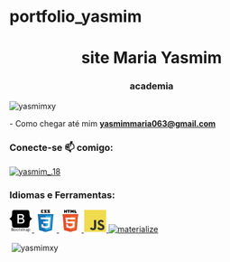 # portfolio_yasmim<h1 align="center">site Maria Yasmim</h1><h3 align="center">academia</h3><p align="left"> <img src="https://komarev.com/ghpvc/?username=yasmimxy&label=Profile%20views&color=0e75b6&style=flat" alt="yasmimxy" /> </p>- Como chegar até mim **yasmimmaria063@gmail.com**

<h3 align="left">Conecte-se 📫 comigo:</h3>





<p align=" left">
<a href="https://instagram.com/yasmim_.18" target="blank"><img align="center" src="https://raw.githubusercontent.com/rahuldkjain/github-profile-readme-generator/master/src/images/icons/Social/instagram.svg" alt="yasmim_.18" height="30" width="40" /></a></p><h3 align="left">Idiomas e Ferramentas:</h3>



<p align="esquerda"> <a href="https://getbootstrap.com" target="_blank" rel="noreferrer"> <img src="https://raw.githubusercontent.com/devicons/devicon/master/icons/bootstrap/bootstrap-plain-wordmark.svg" alt="bootstrap" width="40" height="40"/> </a> <a href="https://www.w3schools.com/css/" target="_blank" rel="noreferrer"> <img src="https://raw.githubusercontent.com/devicons/devicon/master/icons/css3/css3-original-wordmark.svg" alt="css3" width="40" height="40"/> </a> <a href="https://www.w3.org/html/" target="_blank" rel="noreferrer"> <img src="https://raw.githubusercontent.com/devicons/devicon/master/icons/html5/html5-original-wordmark.svg" alt="html5" width="40" height="40"/> </a> <a href="https://developer.mozilla.org/en-US/docs/Web/JavaScript" target="_blank" rel="noreferrer"> <img src="https://raw.githubusercontent.com/devicons/devicon/master/icons/javascript/javascript-original.svg" alt="javascript" width="40" height="40"/> </a> <a href="https://materializecss.com/" target="_blank" rel="noreferrer"> <img src="https://raw.githubusercontent.com/prplx/svg-logos/5585531d45d294869c4eaab4d7cf2e9c167710a9/svg/materialize.svg" alt="materialize" width="40" height="40"/> </a> </p>

<p>&nbsp;<img align="center" src="https://github-readme-stats.vercel.app/api?username=yasmimxy&show_icons=true&locale=en" alt="yasmimxy" /></p>
